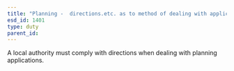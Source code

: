 ```yaml
---
title: "Planning -  directions.etc. as to method of dealing with applications"
esd_id: 1401
type: duty
parent_id:  
---
```


A local authority must comply with directions when dealing with planning applications.

